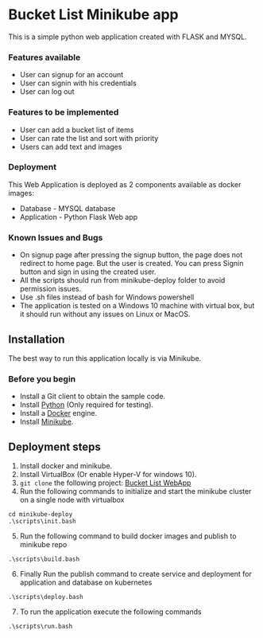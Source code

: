 # Bucket List Minikube app
This is a simple python web application created with FLASK and MYSQL. 

### Features available
 * User can signup for an account 
 * User can signin with his credentials 
 * User can log out

### Features to be implemented
 * User can add a bucket list of items
 * User can rate the list and sort with priority 
 * Users can add text and images 

### Deployment 

This Web Application is deployed as 2 components available as docker images: 
* Database - MYSQL database  
* Application - Python Flask Web app

### Known Issues and Bugs
* On signup page after pressing the signup button, the page does not redirect to home page. But the user is created. You can press Signin button and sign in using the created user.  
* All the scripts should run from minikube-deploy folder to avoid permission issues. 
* Use .sh files instead of bash for Windows powershell   
* The application is tested on a Windows 10 machine with virtual box, but it should run without any issues on Linux or MacOS. 

## Installation

The best way to run this application locally is via Minikube.

### Before you begin

* Install a Git client to obtain the sample code.
* Install [Python](https://www.python.org/downloads/) (Only required for testing).
* Install a [Docker](https://docs.docker.com/engine/installation/) engine.
* Install [Minikube](https://kubernetes.io/docs/tasks/tools/install-minikube/).

## Deployment steps

1. Install docker and minikube.
1. Install VirtualBox (Or enable Hyper-V for windows 10).
1. `git clone` the following project:
    [Bucket List WebApp](https://github.com/aditya-kukde/minikube-deploy.git)   
1. Run the following commands to initialize and start the minikube cluster on a single node with virtualbox
```shell
cd minikube-deploy
.\scripts\init.bash
```
5. Run the following command to build docker images and publish to minikube repo
```shell
.\scripts\build.bash
```

6. Finally Run the publish command to create service and deployment for application and database on kubernetes
```shell
.\scripts\deploy.bash
```

7. To run the application execute the following commands
```shell
.\scripts\run.bash
```


